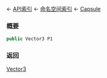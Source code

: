 ← [API索引](Api-Index) ← [命名空间索引](Namespace-Index) ← [Capsule](VRageMath.Capsule)

### 概要

```csharp
public Vector3 P1
```

### 返回

[Vector3](VRageMath.Vector3)

